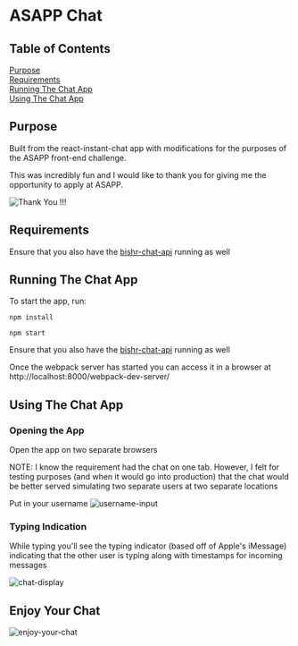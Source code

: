 # ASAPP Chat

## Table of Contents

[Purpose](#purpose)<br />
[Requirements](#requirements)<br />
[Running The Chat App](#running-the-app)<br />
[Using The Chat App](#running-the-app)<br />

## Purpose

Built from the react-instant-chat app with modifications for the purposes of the ASAPP front-end challenge.

This was incredibly fun and I would like to thank you for giving me the opportunity to apply at ASAPP.

![Thank You !!!](https://giphy.com/gifs/kiss-brad-pitt-thank-you-yoJC2El7xJkYCadlWE)

## Requirements

Ensure that you also have the [bishr-chat-api](https://github.com/abishr12/bishr-chat-api) running as well

## Running The Chat App

To start the app, run:

```
npm install

npm start
```

Ensure that you also have the [bishr-chat-api](https://github.com/abishr12/bishr-chat-api) running as well

Once the webpack server has started you can access it in a browser at http://localhost:8000/webpack-dev-server/

## Using The Chat App

### Opening the App

Open the app on two separate browsers

NOTE: I know the requirement had the chat on one tab. However, I felt for testing purposes (and when it would go into production) that the chat would be better served simulating two separate users at two separate locations

Put in your username ![username-input](https://media.giphy.com/media/xUOwGoYWWkpzNPdJ1C/giphy.gif)

### Typing Indication

While typing you'll see the typing indicator (based off of Apple's iMessage) indicating that the other user is typing along with timestamps for incoming messages

![chat-display](https://media.giphy.com/media/xUOwG2Unhur4GdAzPG/giphy.gif)

## Enjoy Your Chat

![enjoy-your-chat](https://media.giphy.com/media/pSpmpxFxFwDpC/giphy.gif)

<!-- ## Tutorial

Check out the tutorial on the CoderFactory blog here:
[You Can Build an FB Messenger Style Chat App with ReactJs - Here's How!](https://www.coderfactoryacademy.edu.au/posts/how-you-can-build-facebook-messenger-chat-app-with-reactjs)

![Finished react chat app](https://s17.postimg.org/40klqu39r/20160918_123011_capture.gif) -->
